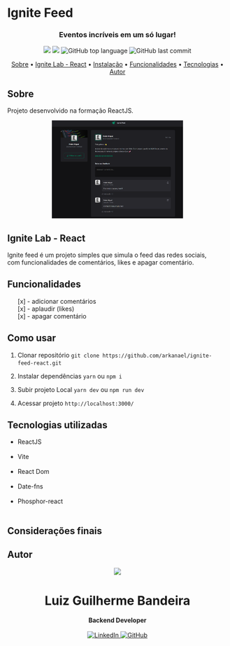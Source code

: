 # Ignite Feed

<h3 align="center">Eventos incríveis em um só lugar!</h3>
<p align="center">
  <img src="https://img.shields.io/static/v1?label=Lab&message=Reactjs&color=blueviolet&style=for-the-badge"/>
  <img src="https://img.shields.io/github/license/arkanael/ignite-lab-react?color=blueviolet&logo=License&style=for-the-badge"/>
  <img alt="GitHub top language" src="https://img.shields.io/github/languages/top/arkanael/ignite-lab-react?color=blueviolet&logo=typeScript&logoColor=white&style=for-the-badge">
  <img alt="GitHub last commit" src="https://img.shields.io/github/last-commit/arkanael/ignite-lab-react?color=blueviolet&style=for-the-badge">
</p>

<p align="center">
  <a href="#sobre">Sobre</a> •
  <a href="#ignite-feed---react">Ignite Lab - React</a> •
  <a href="#instalação">Instalação</a> •
  <a href="#funcionalidades">Funcionalidades</a> •
  <a href="#tecnologias">Tecnologias</a> •
  <a href="#autor">Autor</a>  
</p>

## Sobre
Projeto desenvolvido na formação ReactJS.

<p align="center">
  <img src="./.github/wallpaper.png" alt="wallpaper do projeto ignite feed" width="300"/>
  <br>
</p>

## Ignite Lab - React
Ignite feed é um projeto simples que simula o feed das redes sociais,<br> com funcionalidades de comentários, likes e apagar comentário.

## Funcionalidades

<ul>
  [x] - adicionar comentários<br>
  [x] - aplaudir (likes)<br>
  [x] - apagar comentário<br>
</ul>

## Como usar

1. Clonar repositório
``git clone https://github.com/arkanael/ignite-feed-react.git ``

2. Instalar dependências
``yarn`` ou ``npm i``

3. Subir projeto Local
``yarn dev`` ou ``npm run dev``

4. Acessar projeto
``http://localhost:3000/``

## Tecnologias utilizadas

<ul>
  <li>ReactJS</li><br>
  <li>Vite</li><br>
  <li>React Dom</li><br>
  <li>Date-fns</li><br>
  <li>Phosphor-react</li><br>
</ul>

## Considerações finais


## Autor

<div align="center">
<img src="https://images.weserv.nl/?url=avatars.githubusercontent.com/u/9624274?v=4&h=100&w=100&fit=cover&mask=circle&maxage=7d" />
<h1>Luiz Guilherme Bandeira</h1>
<strong>Backend Developer</strong>
<br/>
<br/>

<a href="https://www.linkedin.com/in/lbandeira/" target="_blank">
<img alt="LinkedIn" src="https://img.shields.io/badge/linkedin-%230077B5.svg?style=for-the-badge&logo=linkedin&logoColor=white"/>
</a>

<a href="https://github.com/arkanael" target="_blank">
<img alt="GitHub" src="https://img.shields.io/badge/github-%23121011.svg?style=for-the-badge&logo=github&logoColor=white"/>
</a>

<br/>
<br/>
</div>
